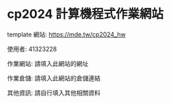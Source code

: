 # cp2024 計算機程式作業網站

template 網站: https://mde.tw/cp2024_hw 

使用者: 41323228

作業網站: 請填入此網站的網址

作業倉儲: 請填入此網站的倉儲連結

其他資訊: 請自行填入其他相關資料
